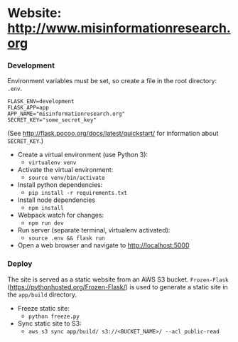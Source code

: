 # Website: <http://www.misinformationresearch.org>

### Development

Environment variables must be set, so create a file in the root directory: `.env`.
```
FLASK_ENV=development
FLASK_APP=app
APP_NAME="misinformationresearch.org"
SECRET_KEY="some_secret_key"
```
(See <http://flask.pocoo.org/docs/latest/quickstart/> for information about `SECRET_KEY`.)

- Create a virtual environment (use Python 3):
	- `virtualenv venv`
- Activate the virtual environment:
	- `source venv/bin/activate`
- Install python dependencies:
	- `pip install -r requirements.txt`
- Install node dependencies
	- `npm install`
- Webpack watch for changes:
	- `npm run dev`
- Run server (separate terminal, virtualenv activated):
	- `source .env && flask run`
- Open a web browser and navigate to <http://localhost:5000>

### Deploy

The site is served as a static website from an AWS S3 bucket. `Frozen-Flask` (<https://pythonhosted.org/Frozen-Flask/>) is used to generate a static site in the `app/build` directory.
- Freeze static site:
	- `python freeze.py`
- Sync static site to S3:
	- `aws s3 sync app/build/ s3://<BUCKET_NAME>/ --acl public-read`
